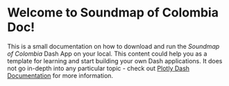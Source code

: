 # Welcome to Soundmap of Colombia Doc!

This is a small documentation on how to download and run the _Soundmap of Colombia_ Dash App on your local.
This content could help you as a template for learning and start building your own Dash applications.
It does not go in-depth into any particular topic - check out [Plotly Dash Documentation](https://dash.plotly.com/) for more information.

